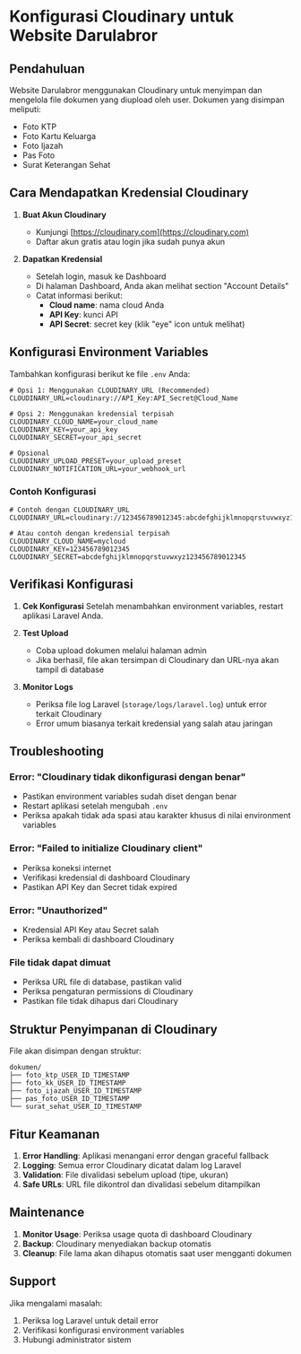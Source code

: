 # Konfigurasi Cloudinary untuk Website Darulabror

## Pendahuluan
Website Darulabror menggunakan Cloudinary untuk menyimpan dan mengelola file dokumen yang diupload oleh user. Dokumen yang disimpan meliputi:
- Foto KTP
- Foto Kartu Keluarga
- Foto Ijazah
- Pas Foto
- Surat Keterangan Sehat

## Cara Mendapatkan Kredensial Cloudinary

1. **Buat Akun Cloudinary**
   - Kunjungi [https://cloudinary.com](https://cloudinary.com)
   - Daftar akun gratis atau login jika sudah punya akun

2. **Dapatkan Kredensial**
   - Setelah login, masuk ke Dashboard
   - Di halaman Dashboard, Anda akan melihat section "Account Details"
   - Catat informasi berikut:
     - **Cloud name**: nama cloud Anda
     - **API Key**: kunci API
     - **API Secret**: secret key (klik "eye" icon untuk melihat)

## Konfigurasi Environment Variables

Tambahkan konfigurasi berikut ke file `.env` Anda:

```env
# Opsi 1: Menggunakan CLOUDINARY_URL (Recommended)
CLOUDINARY_URL=cloudinary://API_Key:API_Secret@Cloud_Name

# Opsi 2: Menggunakan kredensial terpisah
CLOUDINARY_CLOUD_NAME=your_cloud_name
CLOUDINARY_KEY=your_api_key
CLOUDINARY_SECRET=your_api_secret

# Opsional
CLOUDINARY_UPLOAD_PRESET=your_upload_preset
CLOUDINARY_NOTIFICATION_URL=your_webhook_url
```

### Contoh Konfigurasi

```env
# Contoh dengan CLOUDINARY_URL
CLOUDINARY_URL=cloudinary://123456789012345:abcdefghijklmnopqrstuvwxyz123456789012345@mycloud

# Atau contoh dengan kredensial terpisah
CLOUDINARY_CLOUD_NAME=mycloud
CLOUDINARY_KEY=123456789012345
CLOUDINARY_SECRET=abcdefghijklmnopqrstuvwxyz123456789012345
```

## Verifikasi Konfigurasi

1. **Cek Konfigurasi**
   Setelah menambahkan environment variables, restart aplikasi Laravel Anda.

2. **Test Upload**
   - Coba upload dokumen melalui halaman admin
   - Jika berhasil, file akan tersimpan di Cloudinary dan URL-nya akan tampil di database

3. **Monitor Logs**
   - Periksa file log Laravel (`storage/logs/laravel.log`) untuk error terkait Cloudinary
   - Error umum biasanya terkait kredensial yang salah atau jaringan

## Troubleshooting

### Error: "Cloudinary tidak dikonfigurasi dengan benar"
- Pastikan environment variables sudah diset dengan benar
- Restart aplikasi setelah mengubah `.env`
- Periksa apakah tidak ada spasi atau karakter khusus di nilai environment variables

### Error: "Failed to initialize Cloudinary client"
- Periksa koneksi internet
- Verifikasi kredensial di dashboard Cloudinary
- Pastikan API Key dan Secret tidak expired

### Error: "Unauthorized"
- Kredensial API Key atau Secret salah
- Periksa kembali di dashboard Cloudinary

### File tidak dapat dimuat
- Periksa URL file di database, pastikan valid
- Periksa pengaturan permissions di Cloudinary
- Pastikan file tidak dihapus dari Cloudinary

## Struktur Penyimpanan di Cloudinary

File akan disimpan dengan struktur:
```
dokumen/
├── foto_ktp_USER_ID_TIMESTAMP
├── foto_kk_USER_ID_TIMESTAMP  
├── foto_ijazah_USER_ID_TIMESTAMP
├── pas_foto_USER_ID_TIMESTAMP
└── surat_sehat_USER_ID_TIMESTAMP
```

## Fitur Keamanan

1. **Error Handling**: Aplikasi menangani error dengan graceful fallback
2. **Logging**: Semua error Cloudinary dicatat dalam log Laravel
3. **Validation**: File divalidasi sebelum upload (tipe, ukuran)
4. **Safe URLs**: URL file dikontrol dan divalidasi sebelum ditampilkan

## Maintenance

1. **Monitor Usage**: Periksa usage quota di dashboard Cloudinary
2. **Backup**: Cloudinary menyediakan backup otomatis
3. **Cleanup**: File lama akan dihapus otomatis saat user mengganti dokumen

## Support

Jika mengalami masalah:
1. Periksa log Laravel untuk detail error
2. Verifikasi konfigurasi environment variables
3. Hubungi administrator sistem
